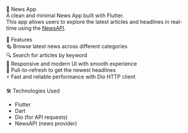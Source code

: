 📰 News App  
A clean and minimal News App built with Flutter.  
This app allows users to explore the latest articles and headlines in real-time using the [NewsAPI](https://newsapi.org/).  

🚀 Features  
🗞️ Browse latest news across different categories  
🔍 Search for articles by keyword  
📱 Responsive and modern UI with smooth experience  
🔄 Pull-to-refresh to get the newest headlines  
⚡ Fast and reliable performance with Dio HTTP client  

🛠️ Technologies Used  
- Flutter  
- Dart  
- Dio (for API requests)  
- NewsAPI (news provider)  
